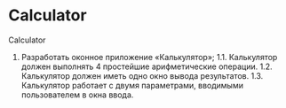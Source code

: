# Calculator
Calculator
1. Разработать оконное приложение «Калькулятор»;
1.1. Калькулятор должен выполнять 4 простейшие арифметические операции.
1.2. Калькулятор должен иметь одно окно вывода результатов.
1.3. Калькулятор работает с двумя параметрами, вводимыми пользователем в окна ввода.
